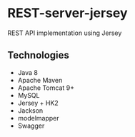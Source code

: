 # REST-server-jersey
REST API implementation using Jersey

## Technologies
* Java 8
* Apache Maven
* Apache Tomcat 9+
* MySQL
* Jersey + HK2
* Jackson
* modelmapper
* Swagger